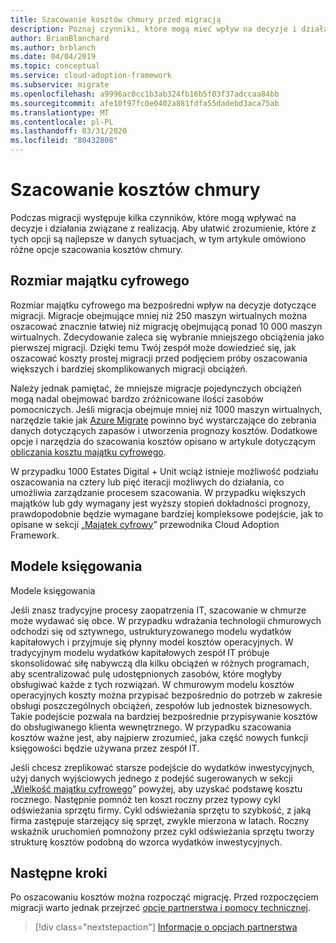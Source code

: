 ```yaml
---
title: Szacowanie kosztów chmury przed migracją
description: Poznaj czynniki, które mogą mieć wpływ na decyzje i działania wykonywane, a także różne opcje szacowania kosztów chmury.
author: BrianBlanchard
ms.author: brblanch
ms.date: 04/04/2019
ms.topic: conceptual
ms.service: cloud-adoption-framework
ms.subservice: migrate
ms.openlocfilehash: a9996ac0cc1b3ab324fb16b5f03f37adccaa84bb
ms.sourcegitcommit: afe10f97fc0e0402a881fdfa55dadebd3aca75ab
ms.translationtype: MT
ms.contentlocale: pl-PL
ms.lasthandoff: 03/31/2020
ms.locfileid: "80432808"
---
```

# <a name="estimate-cloud-costs"></a>Szacowanie kosztów chmury

Podczas migracji występuje kilka czynników, które mogą wpływać na decyzje i działania związane z realizacją. Aby ułatwić zrozumienie, które z tych opcji są najlepsze w danych sytuacjach, w tym artykule omówiono różne opcje szacowania kosztów chmury.

## <a name="digital-estate-size"></a>Rozmiar majątku cyfrowego

Rozmiar majątku cyfrowego ma bezpośredni wpływ na decyzje dotyczące migracji. Migracje obejmujące mniej niż 250 maszyn wirtualnych można oszacować znacznie łatwiej niż migrację obejmującą ponad 10 000 maszyn wirtualnych. Zdecydowanie zaleca się wybranie mniejszego obciążenia jako pierwszej migracji. Dzięki temu Twój zespół może dowiedzieć się, jak oszacować koszty prostej migracji przed podjęciem próby oszacowania większych i bardziej skomplikowanych migracji obciążeń.

Należy jednak pamiętać, że mniejsze migracje pojedynczych obciążeń mogą nadal obejmować bardzo zróżnicowane ilości zasobów pomocniczych. Jeśli migracja obejmuje mniej niż 1000 maszyn wirtualnych, narzędzie takie jak [Azure Migrate](https://docs.microsoft.com/azure/migrate/migrate-overview) powinno być wystarczające do zebrania danych dotyczących zapasów i utworzenia prognozy kosztów. Dodatkowe opcje i narzędzia do szacowania kosztów opisano w artykule dotyczącym [obliczania kosztu majątku cyfrowego](../../../digital-estate/calculate.md).

W przypadku 1000 Estates Digital + Unit wciąż istnieje możliwość podziału oszacowania na cztery lub pięć iteracji możliwych do działania, co umożliwia zarządzanie procesem szacowania. W przypadku większych majątków lub gdy wymagany jest wyższy stopień dokładności prognozy, prawdopodobnie będzie wymagane bardziej kompleksowe podejście, jak to opisane w sekcji „[Majątek cyfrowy](../../../digital-estate/index.md)” przewodnika Cloud Adoption Framework.

## <a name="accounting-models"></a>Modele księgowania

Modele księgowania

Jeśli znasz tradycyjne procesy zaopatrzenia IT, szacowanie w chmurze może wydawać się obce. W przypadku wdrażania technologii chmurowych odchodzi się od sztywnego, ustrukturyzowanego modelu wydatków kapitałowych i przyjmuje się płynny model kosztów operacyjnych. W tradycyjnym modelu wydatków kapitałowych zespół IT próbuje skonsolidować siłę nabywczą dla kilku obciążeń w różnych programach, aby scentralizować pulę udostępnionych zasobów, które mogłyby obsługiwać każde z tych rozwiązań. W chmurowym modelu kosztów operacyjnych koszty można przypisać bezpośrednio do potrzeb w zakresie obsługi poszczególnych obciążeń, zespołów lub jednostek biznesowych. Takie podejście pozwala na bardziej bezpośrednie przypisywanie kosztów do obsługiwanego klienta wewnętrznego. W przypadku szacowania kosztów ważne jest, aby najpierw zrozumieć, jaka część nowych funkcji księgowości będzie używana przez zespół IT.

Jeśli chcesz zreplikować starsze podejście do wydatków inwestycyjnych, użyj danych wyjściowych jednego z podejść sugerowanych w sekcji „[Wielkość majątku cyfrowego](#digital-estate-size)” powyżej, aby uzyskać podstawę kosztu rocznego. Następnie pomnóż ten koszt roczny przez typowy cykl odświeżania sprzętu firmy. Cykl odświeżania sprzętu to szybkość, z jaką firma zastępuje starzejący się sprzęt, zwykle mierzona w latach. Roczny wskaźnik uruchomień pomnożony przez cykl odświeżania sprzętu tworzy strukturę kosztów podobną do wzorca wydatków inwestycyjnych.

## <a name="next-steps"></a>Następne kroki

Po oszacowaniu kosztów można rozpocząć migrację. Przed rozpoczęciem migracji warto jednak przejrzeć [opcje partnerstwa i pomocy technicznej](./partnership-options.md).

> [!div class="nextstepaction"]
> [Informacje o opcjach partnerstwa](./partnership-options.md)
